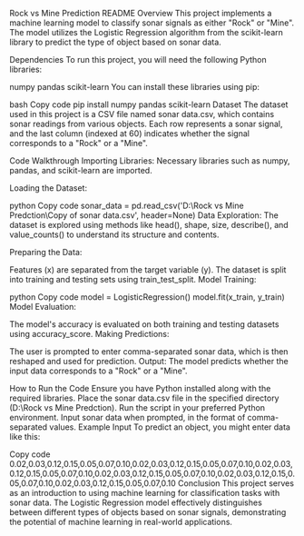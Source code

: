 Rock vs Mine Prediction README
Overview
This project implements a machine learning model to classify sonar signals as either "Rock" or "Mine". The model utilizes the Logistic Regression algorithm from the scikit-learn library to predict the type of object based on sonar data.

Dependencies
To run this project, you will need the following Python libraries:

numpy
pandas
scikit-learn
You can install these libraries using pip:

bash
Copy code
pip install numpy pandas scikit-learn
Dataset
The dataset used in this project is a CSV file named sonar data.csv, which contains sonar readings from various objects. Each row represents a sonar signal, and the last column (indexed at 60) indicates whether the signal corresponds to a "Rock" or a "Mine".

Code Walkthrough
Importing Libraries: Necessary libraries such as numpy, pandas, and scikit-learn are imported.

Loading the Dataset:

python
Copy code
sonar_data = pd.read_csv('D:\Rock vs Mine Predction\Copy of sonar data.csv', header=None)
Data Exploration: The dataset is explored using methods like head(), shape, size, describe(), and value_counts() to understand its structure and contents.

Preparing the Data:

Features (x) are separated from the target variable (y).
The dataset is split into training and testing sets using train_test_split.
Model Training:

python
Copy code
model = LogisticRegression()
model.fit(x_train, y_train)
Model Evaluation:

The model's accuracy is evaluated on both training and testing datasets using accuracy_score.
Making Predictions:

The user is prompted to enter comma-separated sonar data, which is then reshaped and used for prediction.
Output: The model predicts whether the input data corresponds to a "Rock" or a "Mine".

How to Run the Code
Ensure you have Python installed along with the required libraries.
Place the sonar data.csv file in the specified directory (D:\Rock vs Mine Predction\).
Run the script in your preferred Python environment.
Input sonar data when prompted, in the format of comma-separated values.
Example Input
To predict an object, you might enter data like this:

Copy code
0.02,0.03,0.12,0.15,0.05,0.07,0.10,0.02,0.03,0.12,0.15,0.05,0.07,0.10,0.02,0.03,0.12,0.15,0.05,0.07,0.10,0.02,0.03,0.12,0.15,0.05,0.07,0.10,0.02,0.03,0.12,0.15,0.05,0.07,0.10,0.02,0.03,0.12,0.15,0.05,0.07,0.10
Conclusion
This project serves as an introduction to using machine learning for classification tasks with sonar data. The Logistic Regression model effectively distinguishes between different types of objects based on sonar signals, demonstrating the potential of machine learning in real-world applications.
